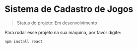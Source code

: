 # Sistema de Cadastro de Jogos</h1>

> Status do projeto: Em desenvolvimento

Para rodar esse projeto na sua máquina, por favor digite:

```
npm install react
```
